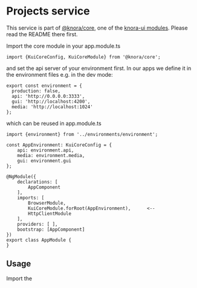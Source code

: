 # Projects service

This service is part of [@knora/core](https://www.npmjs.com/package/%40knora%2Fcore), one of the [knora-ui modules](https://www.npmjs.com/~knora). 
Please read the README there first.

Import the core module in your app.module.ts 

`import {KuiCoreConfig, KuiCoreModule} from '@knora/core';`

and set the api server of your environment first. In our apps we define it in the environment files e.g. in the dev mode:

```
export const environment = {
  production: false,
  api: 'http://0.0.0.0:3333',
  gui: 'http://localhost:4200',
  media: 'http://localhost:1024'
};
```

which can be reused in app.module.ts

```
import {environment} from '../environments/environment';

const AppEnvironment: KuiCoreConfig = {
    api: environment.api,
    media: environment.media,
    gui: environment.gui
};

@NgModule({
    declarations: [
        AppComponent
    ],
    imports: [
        BrowserModule,
        KuiCoreModule.forRoot(AppEnvironment),      <--
        HttpClientModule
    ],
    providers: [ ],
    bootstrap: [AppComponent]
})
export class AppModule {
}
```

## Usage

Import the 

